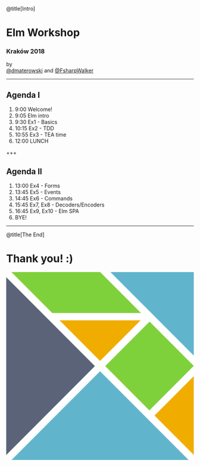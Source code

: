
@title[Intro]

# Elm Workshop

### Kraków 2018

by
<br>
[@dmaterowski](https://twitter.com/dmaterowski) and [@FsharpWalker](https://twitter.com/FSharpWalker)

---

## Agenda I

1. 9:00 Welcome!
1. 9:05 Elm intro
1. 9:30 Ex1 - Basics
1. 10:15 Ex2 - TDD
1. 10:55 Ex3 - TEA time
1. 12:00 LUNCH

+++

## Agenda II

1. 13:00 Ex4 - Forms
1. 13:45 Ex5 - Events
1. 14:45 Ex6 - Commands
1. 15:45 Ex7, Ex8 - Decoders/Encoders
1. 16:45 Ex9, Ex10 - Elm SPA
1. BYE!

---

@title[The End]

# Thank you! :)

<img alt="Elm logo" src="assets/elm.png" class="elm-logo-end" />